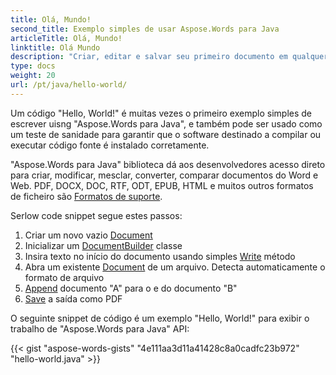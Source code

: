 ```yaml
---
title: Olá, Mundo!
second_title: Exemplo simples de usar Aspose.Words para Java
articleTitle: Olá, Mundo!
linktitle: Olá Mundo
description: "Criar, editar e salvar seu primeiro documento em qualquer formato suportado usando Aspose.Words para Java para experimentar sua simplicidade e poder em Java."
type: docs
weight: 20
url: /pt/java/hello-world/
---
```


Um código "Hello, World!" é muitas vezes o primeiro exemplo simples de escrever uisng "Aspose.Words para Java", e também pode ser usado como um teste de sanidade para garantir que o software destinado a compilar ou executar código fonte é instalado corretamente.

"Aspose.Words para Java" biblioteca dá aos desenvolvedores acesso direto para criar, modificar, mesclar, converter, comparar documentos do Word e Web. PDF, DOCX, DOC, RTF, ODT, EPUB, HTML e muitos outros formatos de ficheiro são [Formatos de suporte](/words/pt/java/supported-document-formats/).

Serlow code snippet segue estes passos:

1. Criar um novo vazio [Document](https://reference.aspose.com/words/java/com.aspose.words/document/)
1. Inicializar um [DocumentBuilder](https://reference.aspose.com/words/java/com.aspose.words/documentbuilder/) classe
1. Insira texto no início do documento usando simples [Write](https://reference.aspose.com/words/java/com.aspose.words/documentbuilder/#write-java.lang.String) método
1. Abra um existente [Document](https://reference.aspose.com/words/java/com.aspose.words/document/#Document-java.lang.String) de um arquivo. Detecta automaticamente o formato de arquivo
1. [Append](https://reference.aspose.com/words/java/com.aspose.words/document/#appendDocument-com.aspose.words.Document-int) documento "A" para o e do documento "B"
1. [Save](https://reference.aspose.com/words/java/com.aspose.words/document/#save-java.lang.String) a saída como PDF

O seguinte snippet de código é um exemplo "Hello, World!" para exibir o trabalho de "Aspose.Words para Java" API:

{{< gist "aspose-words-gists" "4e111aa3d11a41428c8a0cadfc23b972" "hello-world.java" >}}
